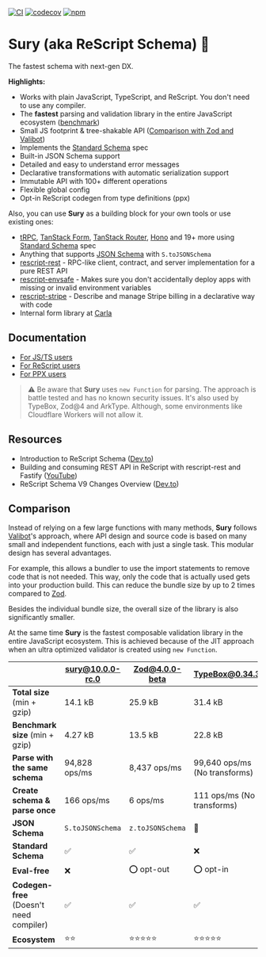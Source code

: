 [![CI](https://github.com/DZakh/rescript-schema/actions/workflows/ci.yml/badge.svg)](https://github.com/DZakh/rescript-schema/actions/workflows/ci.yml)
[![codecov](https://codecov.io/gh/DZakh/rescript-schema/branch/main/graph/badge.svg?token=40G6YKKD6J)](https://codecov.io/gh/DZakh/rescript-schema)
[![npm](https://img.shields.io/npm/dm/rescript-schema)](https://www.npmjs.com/package/sury)

# Sury (aka ReScript Schema) 🧬

The fastest schema with next-gen DX.

**Highlights:**

- Works with plain JavaScript, TypeScript, and ReScript. You don't need to use any compiler.
- The **fastest** parsing and validation library in the entire JavaScript ecosystem ([benchmark](https://moltar.github.io/typescript-runtime-type-benchmarks/))
- Small JS footprint & tree-shakable API ([Comparison with Zod and Valibot](#comparison))
- Implements the [Standard Schema](https://standardschema.dev/) spec
- Built-in JSON Schema support
- Detailed and easy to understand error messages
- Declarative transformations with automatic serialization support
- Immutable API with 100+ different operations
- Flexible global config
- Opt-in ReScript codegen from type definitions (ppx)

Also, you can use **Sury** as a building block for your own tools or use existing ones:

- [tRPC](https://trpc.io/), [TanStack Form](https://tanstack.com/form), [TanStack Router](https://tanstack.com/router), [Hono](https://hono.dev/) and 19+ more using [Standard Schema](https://standardschema.dev/) spec
- Anything that supports [JSON Schema](https://json-schema.org/) with `S.toJSONSchema`
- [rescript-rest](https://github.com/DZakh/rescript-rest) - RPC-like client, contract, and server implementation for a pure REST API
- [rescript-envsafe](https://github.com/DZakh/rescript-envsafe) - Makes sure you don't accidentally deploy apps with missing or invalid environment variables
- [rescript-stripe](https://github.com/enviodev/rescript-stripe) - Describe and manage Stripe billing in a declarative way with code
- Internal form library at [Carla](https://www.carla.se/)

## Documentation

- [For JS/TS users](/docs/js-usage.md)
- [For ReScript users](/docs/rescript-usage.md)
- [For PPX users](/packages/rescript-schema-ppx/README.md)

> ⚠️ Be aware that **Sury** uses `new Function` for parsing. The approach is battle tested and has no known security issues. It's also used by TypeBox, Zod@4 and ArkType. Although, some environments like Cloudflare Workers will not allow it.

## Resources

- Introduction to ReScript Schema ([Dev.to](https://dev.to/dzakh/javascript-schema-library-from-the-future-5420))
- Building and consuming REST API in ReScript with rescript-rest and Fastify ([YouTube](https://youtu.be/37FY6a-zY20?si=72zT8Gecs5vmDPlD))
- ReScript Schema V9 Changes Overview ([Dev.to](https://dev.to/dzakh/rescript-schema-v9-zod-like-library-to-the-next-level-1dn6))

## Comparison

Instead of relying on a few large functions with many methods, **Sury** follows [Valibot](https://github.com/fabian-hiller/valibot)'s approach, where API design and source code is based on many small and independent functions, each with just a single task. This modular design has several advantages.

For example, this allows a bundler to use the import statements to remove code that is not needed. This way, only the code that is actually used gets into your production build. This can reduce the bundle size by up to 2 times compared to [Zod](https://github.com/colinhacks/zod).

Besides the individual bundle size, the overall size of the library is also significantly smaller.

At the same time **Sury** is the fastest composable validation library in the entire JavaScript ecosystem. This is achieved because of the JIT approach when an ultra optimized validator is created using `new Function`.

|                                          | sury@10.0.0-rc.0 | Zod@4.0.0-beta   | TypeBox@0.34.33               | Valibot@1.0.0             | ArkType@2.1.20   |
| ---------------------------------------- | ---------------- | ---------------- | ----------------------------- | ------------------------- | ---------------- |
| **Total size** (min + gzip)              | 14.1 kB          | 25.9 kB          | 31.4 kB                       | 12.6 kB                   | 45.9 kB          |
| **Benchmark size** (min + gzip)          | 4.27 kB          | 13.5 kB          | 22.8 kB                       | 1.23 kB                   | 45.8 kB          |
| **Parse with the same schema**           | 94,828 ops/ms    | 8,437 ops/ms     | 99,640 ops/ms (No transforms) | 1,721 ops/ms              | 67,552 ops/ms    |
| **Create schema & parse once**           | 166 ops/ms       | 6 ops/ms         | 111 ops/ms (No transforms)    | 287 ops/ms                | 11 ops/ms        |
| **JSON Schema**                          | `S.toJSONSchema` | `z.toJSONSchema` | 👑                            | `@valibot/to-json-schema` | `T.toJsonSchema` |
| **Standard Schema**                      | ✅               | ✅               | ❌                            | ✅                        | ✅               |
| **Eval-free**                            | ❌               | ⭕ opt-out       | ⭕ opt-in                     | ✅                        | ⭕ opt-out       |
| **Codegen-free** (Doesn't need compiler) | ✅               | ✅               | ✅                            | ✅                        | ✅               |
| **Ecosystem**                            | ⭐️⭐️           | ⭐️⭐️⭐️⭐️⭐️  | ⭐️⭐️⭐️⭐️⭐️               | ⭐️⭐️⭐️                 | ⭐️⭐️           |
